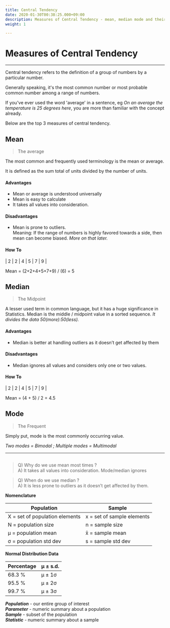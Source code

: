 ```yaml
---
title: Central Tendency
date: 2020-01-30T00:38:25.000+09:00
description: Measures of Central Tendency - mean, median mode and their formula
weight: 1

---
```

# Measures of Central Tendency

***

Central tendency refers to the definition of a group of numbers by a particular number.

Generally speaking, it's the most common number or most probable common number among a range of numbers.

If you've ever used the word 'average' in a sentence, eg _On an average the temperature is 25 degrees here_, you are more than familiar with the concept already.

Below are the top 3 measures of central tendency.

## Mean

> The average

The most common and frequently used terminology is the mean or average.

It is defined as the sum total of units divided by the number of units.

#### Advantages

* Mean or average is understood universally
* Mean is easy to calculate
* It takes all values into consideration. 

#### Disadvantages

* Mean is prone to outliers.  
  Meaning:  If the range of numbers is highly favored towards a side, then mean  can become biased. _More on that later._

#### How To

| 2 | 2 | 4 | 5 | 7 | 9 |

Mean = (2+2+4+5+7+9) / (6) = 5

## Median

> The Midpoint

A lesser used term in common language, but it has a huge significance in Statistics. Median is the middle / midpoint value in a sorted sequence. _It divides the data 50(more):50(less)._

#### Advantages

* Median is better at handling outliers as it doesn’t get affected by them

#### Disadvantages

* Median ignores all values and considers only one or two values.

#### How To

| 2 | 2 | 4 | 5 | 7 | 9 |

Mean = (4 + 5) / 2 = 4.5

## Mode

> The Frequent

Simply put, mode is the most commonly occurring value.

_Two modes = Bimodal ; Multiple modes = Multimodal_

***

## 

> Q) Why do we use mean most times ?  
> A) It takes all values into consideration. Mode/median ignores

> Q) When do we use median ?  
> A) It is less prone to outliers as it doesn’t get affected by them.

**Nomenclature**

| Population | Sample |
| --- | --- |
| X = set of population elements | x = set of sample elements |
| N = population size | n = sample size |
| μ = population mean | x̄ = sample mean |
| σ = population std dev | s = sample std dev |

**Normal Distribution Data**

| Percentage | μ ± s.d. |
| --- | --- |
| 68.3 % | μ ± 1σ |
| 95.5 % | μ ± 2σ |
| 99.7 % | μ ± 3σ |

**_Population_** - our entire group of interest  
**_Parameter_** - numeric summary about a population  
**_Sample_** - subset of the population  
**_Statistic_** - numeric summary about a sample